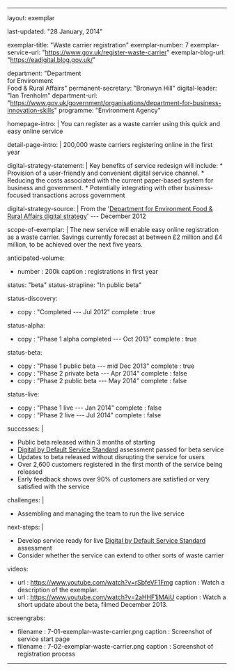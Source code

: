 ---

layout: exemplar

last-updated: "28 January, 2014"

exemplar-title: "Waste carrier registration"
exemplar-number: 7
exemplar-service-url: "https://www.gov.uk/register-waste-carrier"
exemplar-blog-url: "https://eadigital.blog.gov.uk/"


department: "Department<br>for Environment<br>Food & Rural Affairs"
permanent-secretary: "Bronwyn Hill"
digital-leader: "Ian Trenholm"
department-url: "https://www.gov.uk/government/organisations/department-for-business-innovation-skills"
programme: "Environment Agency"


homepage-intro: |
    You can register as a waste carrier using this quick and easy online service

detail-page-intro: |
    200,000 waste carriers registering online in the first year


digital-strategy-statement: |
    Key benefits of service redesign will include:
    * Provision of a user-friendly and convenient digital service channel.
    * Reducing the costs associated with the current paper-based system for business and government.
    * Potentially integrating with other business-focused transactions across government
    
digital-strategy-source: |
    From the '[Department for Environment Food & Rural Affairs digital strategy](https://www.gov.uk/government/publications/defra-digital-strategy-2012)' --- December 2012
    

scope-of-exemplar: |
    The new service will enable easy online registration as a waste carrier. Savings currently forecast at between £2 million and £4 million, to be achieved over the next five years.


anticipated-volume:
  - number  : 200k
    caption : registrations in first year


status: "beta"
status-strapline: "In public beta"

status-discovery:
  - copy        : "Completed --- Jul 2012"
    complete    : true

status-alpha:
  - copy        : "Phase 1 alpha completed --- Oct 2013"
    complete    : true

status-beta:
  - copy    : "Phase 1 public beta --- mid Dec 2013"
    complete  : true
  - copy    : "Phase 2 private beta --- Apr 2014"
    complete  : false
  - copy    : "Phase 2 public beta --- May 2014"
    complete  : false

status-live:
  - copy    : "Phase 1 live --- Jan 2014"
    complete  : false
  - copy    : "Phase 2 live --- Jul 2014"
    complete  : false


successes: |
  - Public beta released within 3 months of starting
  - [Digital by Default Service Standard](https://www.gov.uk/service-manual/digital-by-default) assessment passed for beta service 
  - Updates to beta released without disrupting the service for users
  - Over 2,600 customers registered in the first month of the service being released
  - Early feedback shows over 90% of customers are satisfied or very satisfied with the service 
  
challenges: |
  - Assembling and managing the team to run the live service 
  
next-steps: |
  -  Develop service ready for live [Digital by Default Service Standard](https://www.gov.uk/service-manual/digital-by-default) assessment
  - Consider whether the service can extend to other sorts of waste carrier
  

videos:
  - url   : https://www.youtube.com/watch?v=rSbfeVF1Fmg
    caption : Watch a description of the exemplar.
  - url   : https://www.youtube.com/watch?v=2aHHF1jMAiU
    caption : Watch a short update about the beta, filmed December 2013.


screengrabs:
  - filename    : 7-01-exemplar-waste-carrier.png
    caption     : Screenshot of service start page
  - filename    : 7-02-exemplar-waste-carrier.png
    caption     : Screenshot of registration process

---